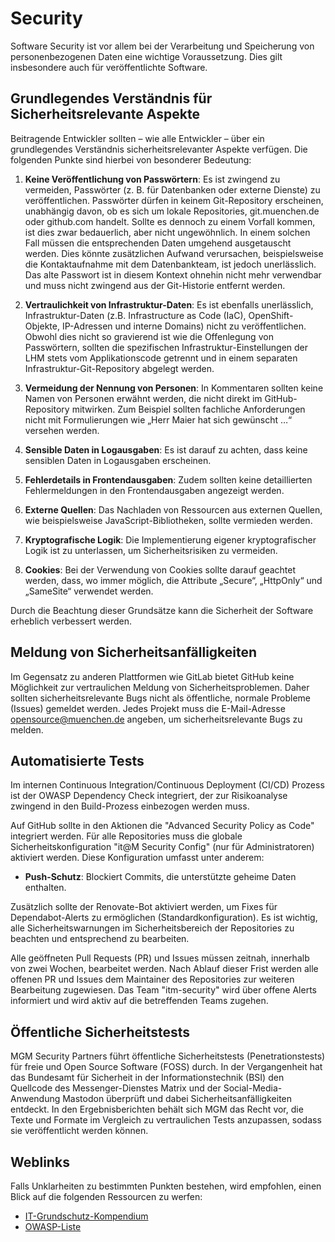 # Security

Software Security ist vor allem bei der Verarbeitung und Speicherung von personenbezogenen Daten eine wichtige Voraussetzung. Dies gilt insbesondere auch für veröffentlichte Software.

## Grundlegendes Verständnis für Sicherheitsrelevante Aspekte

Beitragende Entwickler sollten – wie alle Entwickler – über ein grundlegendes Verständnis sicherheitsrelevanter Aspekte verfügen. Die folgenden Punkte sind hierbei von besonderer Bedeutung:

1. **Keine Veröffentlichung von Passwörtern**: Es ist zwingend zu vermeiden, Passwörter (z. B. für Datenbanken oder externe Dienste) zu veröffentlichen. Passwörter dürfen in keinem Git-Repository erscheinen, unabhängig davon, ob es sich um lokale Repositories, git.muenchen.de oder github.com handelt. Sollte es dennoch zu einem Vorfall kommen, ist dies zwar bedauerlich, aber nicht ungewöhnlich. In einem solchen Fall müssen die entsprechenden Daten umgehend ausgetauscht werden. Dies könnte zusätzlichen Aufwand verursachen, beispielsweise die Kontaktaufnahme mit dem Datenbankteam, ist jedoch unerlässlich. Das alte Passwort ist in diesem Kontext ohnehin nicht mehr verwendbar und muss nicht zwingend aus der Git-Historie entfernt werden.

2. **Vertraulichkeit von Infrastruktur-Daten**: Es ist ebenfalls unerlässlich, Infrastruktur-Daten (z.B. Infrastructure as Code (IaC), OpenShift-Objekte, IP-Adressen und interne Domains) nicht zu veröffentlichen. Obwohl dies nicht so gravierend ist wie die Offenlegung von Passwörtern, sollten die spezifischen Infrastruktur-Einstellungen der LHM stets vom Applikationscode getrennt und in einem separaten Infrastruktur-Git-Repository abgelegt werden.

3. **Vermeidung der Nennung von Personen**: In Kommentaren sollten keine Namen von Personen erwähnt werden, die nicht direkt im GitHub-Repository mitwirken. Zum Beispiel sollten fachliche Anforderungen nicht mit Formulierungen wie „Herr Maier hat sich gewünscht …“ versehen werden.

4. **Sensible Daten in Logausgaben**: Es ist darauf zu achten, dass keine sensiblen Daten in Logausgaben erscheinen.

5. **Fehlerdetails in Frontendausgaben**: Zudem sollten keine detaillierten Fehlermeldungen in den Frontendausgaben angezeigt werden.

6. **Externe Quellen**: Das Nachladen von Ressourcen aus externen Quellen, wie beispielsweise JavaScript-Bibliotheken, sollte vermieden werden.

7. **Kryptografische Logik**: Die Implementierung eigener kryptografischer Logik ist zu unterlassen, um Sicherheitsrisiken zu vermeiden.

8. **Cookies**: Bei der Verwendung von Cookies sollte darauf geachtet werden, dass, wo immer möglich, die Attribute „Secure“, „HttpOnly“ und „SameSite“ verwendet werden.

Durch die Beachtung dieser Grundsätze kann die Sicherheit der Software erheblich verbessert werden.

## Meldung von Sicherheitsanfälligkeiten

Im Gegensatz zu anderen Plattformen wie GitLab bietet GitHub keine Möglichkeit zur vertraulichen Meldung von Sicherheitsproblemen. Daher sollten sicherheitsrelevante Bugs nicht als öffentliche, normale Probleme (Issues) gemeldet werden. Jedes Projekt muss die E-Mail-Adresse opensource@muenchen.de angeben, um sicherheitsrelevante Bugs zu melden.

## Automatisierte Tests

Im internen Continuous Integration/Continuous Deployment (CI/CD) Prozess ist der OWASP Dependency Check integriert, der zur Risikoanalyse zwingend in den Build-Prozess einbezogen werden muss. 

Auf GitHub sollte in den Aktionen die "Advanced Security Policy as Code" integriert werden. Für alle Repositories muss die globale Sicherheitskonfiguration "it@M Security Config" (nur für Administratoren) aktiviert werden. Diese Konfiguration umfasst unter anderem:

- **Push-Schutz**: Blockiert Commits, die unterstützte geheime Daten enthalten.

Zusätzlich sollte der Renovate-Bot aktiviert werden, um Fixes für Dependabot-Alerts zu ermöglichen (Standardkonfiguration). Es ist wichtig, alle Sicherheitswarnungen im Sicherheitsbereich der Repositories zu beachten und entsprechend zu bearbeiten.

Alle geöffneten Pull Requests (PR) und Issues müssen zeitnah, innerhalb von zwei Wochen, bearbeitet werden. Nach Ablauf dieser Frist werden alle offenen PR und Issues dem Maintainer des Repositories zur weiteren Bearbeitung zugewiesen. Das Team "itm-security" wird über offene Alerts informiert und wird aktiv auf die betreffenden Teams zugehen.

## Öffentliche Sicherheitstests

MGM Security Partners führt öffentliche Sicherheitstests (Penetrationstests) für freie und Open Source Software (FOSS) durch. In der Vergangenheit hat das Bundesamt für Sicherheit in der Informationstechnik (BSI) den Quellcode des Messenger-Dienstes Matrix und der Social-Media-Anwendung Mastodon überprüft und dabei Sicherheitsanfälligkeiten entdeckt.
In den Ergebnisberichten behält sich MGM das Recht vor, die Texte und Formate im Vergleich zu vertraulichen Tests anzupassen, sodass sie veröffentlicht werden können. 

## Weblinks

Falls Unklarheiten zu bestimmten Punkten bestehen, wird empfohlen, einen Blick auf die folgenden Ressourcen zu werfen:

- [IT-Grundschutz-Kompendium](https://www.bsi.bund.de/DE/Themen/Unternehmen-und-Organisationen/Standards-und-Zertifizierung/IT-Grundschutz/IT-Grundschutz-Kompendium/it-grundschutz-kompendium_node.html)
- [OWASP-Liste](https://owasp.org/www-project-top-ten/)
